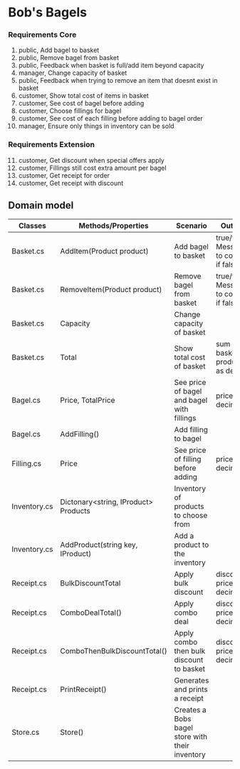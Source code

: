 # Bob's Bagels 

### Requirements Core

1. public, Add bagel to basket
2. public, Remove bagel from basket
3. public, Feedback when basket is full/add item beyond capacity
4. manager, Change capacity of basket
5. public, Feedback when trying to remove an item that doesnt exist in basket
6. customer, Show total cost of items in basket 
7. customer, See cost of bagel before adding
8. customer, Choose fillings for bagel
9. customer, See cost of each filling before adding to bagel order
10. manager, Ensure only things in inventory can be sold 
	

### Requirements Extension

11. customer, Get discount when special offers apply
12. customer, Fillings still cost extra amount per bagel
13. customer, Get receipt for order
14. customer, Get receipt with discount


## Domain model




| Classes      | Methods/Properties                   | Scenario                                        | Outputs                                  |
|--------------|--------------------------------------|-------------------------------------------------|------------------------------------------|
| Basket.cs    | AddItem(Product product)             | Add bagel to basket                             | true/false. Message to console if false. |
| Basket.cs    | RemoveItem(Product product)          | Remove bagel from basket                        | true/false. Message to console if false. |
| Basket.cs    | Capacity                             | Change capacity of basket                       |                                          |
| Basket.cs    | Total                                | Show total cost of basket                       | sum of basket products as decimal        |
| Bagel.cs     | Price, TotalPrice                    | See price of bagel and bagel with fillings      | price as decimal                         |
| Bagel.cs     | AddFilling()                         | Add filling to bagel                            |                                          |
| Filling.cs   | Price                                | See price of filling before adding              | price as decimal                         |
| Inventory.cs | Dictonary<string, IProduct> Products | Inventory of products to choose from            |                                          |
| Inventory.cs | AddProduct(string key, IProduct)     | Add a product to the inventory                  |                                          |
| Receipt.cs   | BulkDiscountTotal                    | Apply bulk discount                             | discounted price as decimal              |
| Receipt.cs   | ComboDealTotal()                     | Apply combo deal                                | discounted price as decimal              |
| Receipt.cs   | ComboThenBulkDiscountTotal()         | Apply combo then bulk discount to basket        | discounted price as decimal              |
| Receipt.cs   | PrintReceipt()                       | Generates and prints a receipt                  |                                          |
| Store.cs     | Store()                              | Creates a Bobs bagel store with their inventory |                                          |